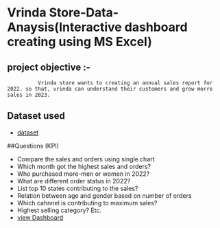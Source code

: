 													
# Vrinda Store-Data-Anaysis(Interactive dashboard creating using MS Excel)													
													
## project objective		:-											
              Vrinda store wants to creating an annual sales report for 2022. so that, vrinda can understand their customers and grow morre sales in 2023.												

## Dataset used
- <a href="https://github.com/Rajnandini-0804/Data-Analysis-Dashboard-/blob/main/vrinda.conclusion1.xlsx">dataset</a>


##Questions (KPI)
- Compare the sales and orders using single chart
- Which month got the highest sales and orders?
- Who purchased more-men or women in 2022?
- What are different order status in 2022?
- List top 10 states contributing to  the sales?
- Relation between age and gender based on number of orders
- Which cahnnel is contributing to maximum sales?
- Highest selling category? Etc.
 - <a href="https://github.com/Rajnandini-0804/Data-Analysis-Dashboard-/blob/main/Vrinda%20Store%20Data%20Analysis%20(1).xlsx"> view Dashboard</a>
